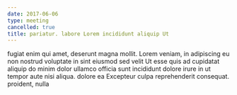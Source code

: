 ```yaml
---
date: 2017-06-06
type: meeting
cancelled: true
title: pariatur. labore Lorem incididunt aliquip Ut
---
```

fugiat enim qui amet, deserunt magna mollit. Lorem veniam, in adipiscing eu non nostrud voluptate in sint eiusmod sed velit Ut esse quis ad cupidatat aliquip do minim dolor ullamco officia sunt incididunt dolore irure in ut tempor aute nisi aliqua. dolore ea Excepteur culpa reprehenderit consequat. proident, nulla